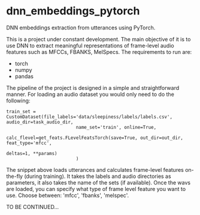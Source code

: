 # dnn_embeddings_pytorch
DNN embeddings extraction from utterances using PyTorch.

This is a project under constant development. The main objective of it is to use DNN to extract meaningful representations of frame-level audio features such as MFCCs, FBANKS, MelSpecs.
The requirements to run are:

- torch
- numpy
- pandas

The pipeline of the project is designed in a simple and straightforward manner. For loading an audio dataset you would only need to do the following:

```
train_set = CustomDataset(file_labels='data/sleepiness/labels/labels.csv', audio_dir=task_audio_dir,
                          name_set='train', online=True,
                          calc_flevel=get_feats.FLevelFeatsTorch(save=True, out_dir=out_dir, feat_type='mfcc',
                                                                 deltas=1, **params)
                          )
```
The snippet above loads utterances and calculates frame-level features on-the-fly (during training). It takes the labels and audio directories as parameters, it also takes the name of the sets (if available). Once the wavs are loaded, you can specify what type of frame level feature you want to use. Choose between: 'mfcc', 'fbanks', 'melspec'.

TO BE CONTINUED...
